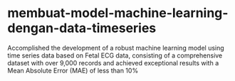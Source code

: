 # membuat-model-machine-learning-dengan-data-timeseries

Accomplished the development of a robust machine learning model using time series data based on Fetal ECG data, consisting of a comprehensive dataset with over 9,000 records and achieved exceptional results with a Mean Absolute Error (MAE) of less than 10%
